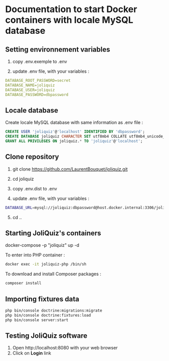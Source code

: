 # Documentation to start Docker containers with locale MySQL database



## Setting environnement variables

1. copy .env.exemple to .env

2. update .env file, with your variables :

```yaml
DATABASE_ROOT_PASSWORD=secret
DATABASE_NAME=joliquiz
DATABASE_USER=joliquiz
DATABASE_PASSWORD=dbpassword
```



## Locale database

Create locale MySQL database
with same information as .env file :

```sql
CREATE USER 'joliquiz'@'localhost' IDENTIFIED BY 'dbpassword';
CREATE DATABASE joliquiz CHARACTER SET utf8mb4 COLLATE utf8mb4_unicode_ci;
GRANT ALL PRIVILEGES ON joliquiz.* TO 'joliquiz'@'localhost';
```




## Clone repository

1. git clone https://github.com/LaurentBouquet/joliquiz.git

2. cd joliquiz

3. copy .env.dist to .env

4. update .env file, with your variables :
```sh
DATABASE_URL=mysql://joliquiz:dbpassword@host.docker.internal:3306/joliquiz
```

5. cd ..




## Starting JoliQuiz's containers

docker-compose -p "joliquiz" up -d

To enter into PHP container : 
```sh
docker exec -it joliquiz-php /bin/sh
```

To download and install Composer packages : 
```sh
composer install

```




## Importing fixtures data 

```bash
php bin/console doctrine:migrations:migrate
php bin/console doctrine:fixtures:load
php bin/console server:start
```





## Testing JoliQuiz software

1. Open http://localhost:8080 with your web browser
2. Click on **Login** link



